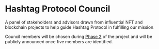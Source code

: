 # Hashtag Protocol Council

A panel of stakeholders and advisors drawn from influential NFT and blockchain
projects to help guide Hashtag Protocol in fulfilling our mission. 

Council members will be chosen during [Phase
2](/roadmap.html#phase-2-platform-promotion) of the project and will be
publicly announced once five members are identified.
